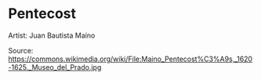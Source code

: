 # <hro-localize>Pentecost</hro-localize>

<hro-localize>Artist</hro-localize>: Juan Bautista Maíno

<hro-localize>Source</hro-localize>: <https://commons.wikimedia.org/wiki/File:Maino_Pentecost%C3%A9s,_1620-1625._Museo_del_Prado.jpg>
